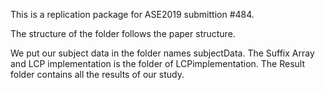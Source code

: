 This is a replication package for ASE2019 submittion #484.

The structure of the folder follows the paper structure. 

We put our subject data in the folder names subjectData. 
The Suffix Array and LCP implementation is the folder of LCPimplementation. 
The Result folder contains all the results of our study.